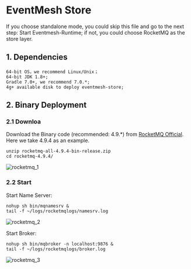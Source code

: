 # EventMesh Store

If you choose standalone mode, you could skip this file and go to the next step: Start Eventmesh-Runtime; if not, you could choose RocketMQ as the store layer.

## 1. Dependencies

```text
64-bit OS，we recommend Linux/Unix；
64-bit JDK 1.8+;
Gradle 7.0+, we recommend 7.0.*;
4g+ available disk to deploy eventmesh-store;
```

## 2. Binary Deployment

### 2.1 Downloa

Download the Binary code (recommended: 4.9.*) from [RocketMQ Official](https://rocketmq.apache.org/download/). Here we take 4.9.4 as an example.

```
unzip rocketmq-all-4.9.4-bin-release.zip
cd rocketmq-4.9.4/
```

![rocketmq_1](/images/install/rocketmq_1.png)

### 2.2 Start

Start Name Server:

```console
nohup sh bin/mqnamesrv &
tail -f ~/logs/rocketmqlogs/namesrv.log
```

![rocketmq_2](/images/install/rocketmq_2.png)

Start Broker:

```console
nohup sh bin/mqbroker -n localhost:9876 &
tail -f ~/logs/rocketmqlogs/broker.log
```

![rocketmq_3](/images/install/rocketmq_3.png)

